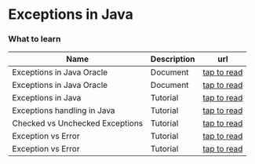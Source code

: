 # Exceptions in Java

### What to learn

| Name | Description | url |
|---|---|---|
|Exceptions in Java Oracle| Document |[tap to read](https://docs.oracle.com/javase/tutorial/essential/exceptions/index.html)|
|Exceptions in Java Oracle| Document |[tap to read](https://docs.oracle.com/javase/tutorial/essential/exceptions/definition.html)|
|Exceptions in Java| Tutorial |[tap to read](https://www.geeksforgeeks.org/exceptions-in-java/)|
|Exceptions handling in Java| Tutorial |[tap to read](https://www.javatpoint.com/exception-handling-in-java)|
|Checked vs Unchecked Exceptions| Tutorial |[tap to read](https://howtodoinjava.com/java/exception-handling/checked-vs-unchecked-exceptions-in-java/)|
|Exception vs Error|Tutorial|[tap to read](https://www.tutorialspoint.com/difference-between-exception-and-error-in-java#:~:text=Errors%20mostly%20occur%20at%20runtime,checked%20exceptions%20and%20unchecked%20exceptions.)|
|Exception vs Error|Tutorial|[tap to read](https://www.geeksforgeeks.org/errors-v-s-exceptions-in-java/)|